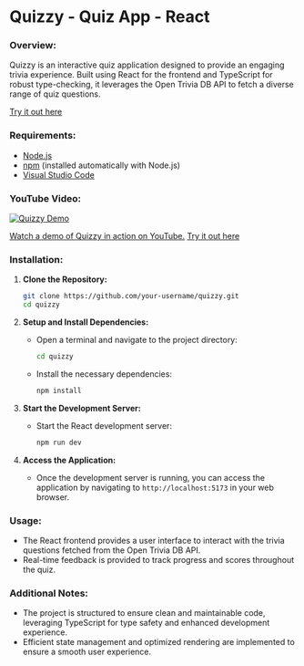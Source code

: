 # Quizzy - Quiz App - React

### Overview:
Quizzy is an interactive quiz application designed to provide an engaging trivia experience. Built using React for the frontend and TypeScript for robust type-checking, it leverages the Open Trivia DB API to fetch a diverse range of quiz questions.

[Try it out here](https://quizzybyakhil.netlify.app/)

### Requirements:
- [Node.js](https://nodejs.org/)
- [npm](https://www.npmjs.com/) (installed automatically with Node.js)
- [Visual Studio Code](https://code.visualstudio.com/)

### YouTube Video:
[![Quizzy Demo](https://i.imgur.com/5iAD2Q8.png)](https://www.youtube.com/watch?v=ZtKz_9sDDY0)

[Watch a demo of Quizzy in action on YouTube.](https://www.youtube.com/watch?v=ZtKz_9sDDY0)
[Try it out here](https://quizzybyakhil.netlify.app/)
### Installation:

1. **Clone the Repository:**
    ```bash
    git clone https://github.com/your-username/quizzy.git
    cd quizzy
    ```

2. **Setup and Install Dependencies:**
    - Open a terminal and navigate to the project directory:
        ```bash
        cd quizzy
        ```
    - Install the necessary dependencies:
        ```bash
        npm install
        ```

3. **Start the Development Server:**
    - Start the React development server:
        ```bash
        npm run dev
        ```

4. **Access the Application:**
    - Once the development server is running, you can access the application by navigating to `http://localhost:5173` in your web browser.

### Usage:
- The React frontend provides a user interface to interact with the trivia questions fetched from the Open Trivia DB API.
- Real-time feedback is provided to track progress and scores throughout the quiz.

### Additional Notes:
- The project is structured to ensure clean and maintainable code, leveraging TypeScript for type safety and enhanced development experience.
- Efficient state management and optimized rendering are implemented to ensure a smooth user experience.

